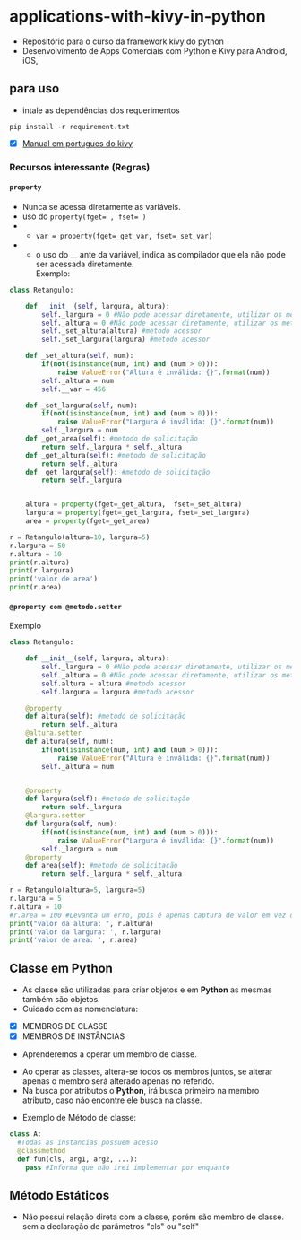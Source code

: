 # applications-with-kivy-in-python
- Repositório para o curso da framework kivy do python
- Desenvolvimento de Apps Comerciais com Python e Kivy para Android, iOS,

## para uso
* intale as dependências dos requerimentos
```shell
pip install -r requirement.txt
```
- [x] [Manual em portugues do kivy](kivy-pt_br-excript.pdf)

### Recursos interessante (Regras)
#### ```property```
- Nunca se acessa diretamente as variáveis.
- uso do ```property(fget= , fset= )``` </br>
- - ```var = property(fget=_get_var, fset=_set_var)```
- - o uso do __ ante da variável, indica as compilador que ela não pode ser acessada diretamente. </br>
Exemplo:
```python
class Retangulo:

    def __init__(self, largura, altura):
        self._largura = 0 #Não pode acessar diretamente, utilizar os metodos acessores
        self._altura = 0 #Não pode acessar diretamente, utilizar os metodos acessores
        self._set_altura(altura) #metodo acessor
        self._set_largura(largura) #metodo acessor

    def _set_altura(self, num):
        if(not(isinstance(num, int) and (num > 0))):
            raise ValueError("Altura é inválida: {}".format(num))
        self._altura = num
        self.__var = 456

    def _set_largura(self, num):
        if(not(isinstance(num, int) and (num > 0))):
            raise ValueError("Largura é inválida: {}".format(num))
        self._largura = num
    def _get_area(self): #metodo de solicitação
        return self._largura * self._altura
    def _get_altura(self): #metodo de solicitação
        return self._altura
    def _get_largura(self): #metodo de solicitação
        return self._largura


    altura = property(fget=_get_altura,  fset=_set_altura)
    largura = property(fget=_get_largura, fset=_set_largura)
    area = property(fget=_get_area)

r = Retangulo(altura=10, largura=5)
r.largura = 50
r.altura = 10
print(r.altura)
print(r.largura)
print('valor de area')
print(r.area)
```


#### ```@property com @metodo.setter```
Exemplo
```Python
class Retangulo:

    def __init__(self, largura, altura):
        self._largura = 0 #Não pode acessar diretamente, utilizar os metodos acessores
        self._altura = 0 #Não pode acessar diretamente, utilizar os metodos acessores
        self.altura = altura #metodo acessor
        self.largura = largura #metodo acessor

    @property
    def altura(self): #metodo de solicitação
        return self._altura
    @altura.setter
    def altura(self, num):
        if(not(isinstance(num, int) and (num > 0))):
            raise ValueError("Altura é inválida: {}".format(num))
        self._altura = num


    @property
    def largura(self): #metodo de solicitação
        return self._largura
    @largura.setter
    def largura(self, num):
        if(not(isinstance(num, int) and (num > 0))):
            raise ValueError("Largura é inválida: {}".format(num))
        self._largura = num
    @property
    def area(self): #metodo de solicitação
        return self._largura * self._altura

r = Retangulo(altura=5, largura=5)
r.largura = 5
r.altura = 10
#r.area = 100 #Levanta um erro, pois é apenas captura de valor em vez de setar valor.
print("valor da altura: ", r.altura)
print('valor da largura: ', r.largura)
print('valor de area: ', r.area)
```
## Classe em Python
- As classe são utilizadas para criar objetos e em __Python__ as mesmas também são objetos.
- Cuidado com as nomenclatura:
- [x] MEMBROS DE CLASSE
- [x] MEMBROS DE INSTÂNCIAS
- Aprenderemos a operar um membro de classe.

* Ao operar as classes, altera-se todos os membros juntos, se alterar apenas o membro será alterado apenas no referido.
* Na busca por atributos o __Python__, irá busca primeiro na membro atributo, caso não encontre ele busca na classe.


- Exemplo de Método de classe:
```python
class A:
  #Todas as instancias possuem acesso
  @classmethod
  def fun(cls, arg1, arg2, ...):
    pass #Informa que não irei implementar por enquanto

```
## Método Estáticos
- Não possui relação direta com a classe, porém são membro de classe. sem a declaração de parâmetros "cls" ou "self"
